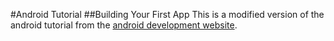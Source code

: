 #Android Tutorial
##Building Your First App
This is a modified version of the android tutorial from the [android development website](http://developer.android.com/training/basics/firstapp/index.html).

